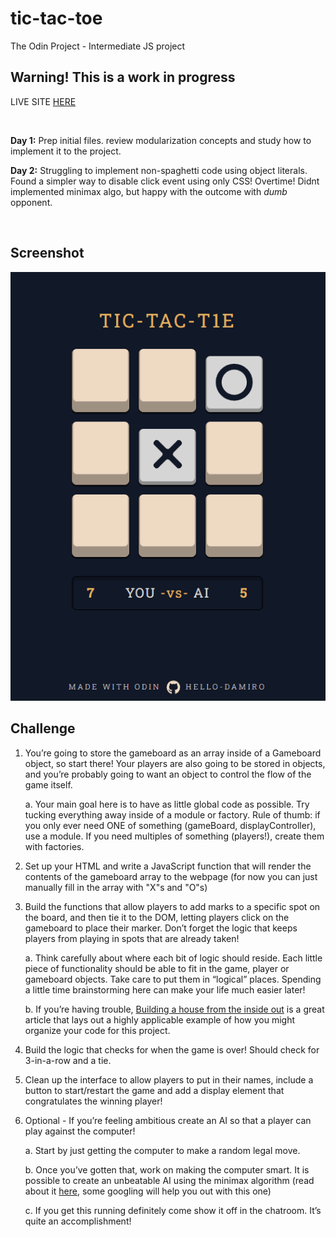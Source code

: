 # tic-tac-toe

The Odin Project - Intermediate JS project

## Warning! This is a work in progress

LIVE SITE [HERE](https://hello-damiro.github.io/tic-tac-toe)

</br>

**Day 1:** Prep initial files. review modularization concepts and study how to implement it to the project.

**Day 2:** Struggling to implement non-spaghetti code using object literals. Found a simpler way to disable click event using only CSS! Overtime! Didnt implemented minimax algo, but happy with the outcome with _dumb_ opponent.

</br>

## Screenshot

![Screenshot](https://github.com/hello-damiro/tic-tac-toe/blob/main/assets/screenshot.png?raw=true)

## Challenge

1. You’re going to store the gameboard as an array inside of a Gameboard object, so start there! Your players are also going to be stored in objects, and you’re probably going to want an object to control the flow of the game itself.

    a. Your main goal here is to have as little global code as possible. Try tucking everything away inside of a module or factory. Rule of thumb: if you only ever need ONE of something (gameBoard, displayController), use a module. If you need multiples of something (players!), create them with factories.

2. Set up your HTML and write a JavaScript function that will render the contents of the gameboard array to the webpage (for now you can just manually fill in the array with "X"s and "O"s)

3. Build the functions that allow players to add marks to a specific spot on the board, and then tie it to the DOM, letting players click on the gameboard to place their marker. Don’t forget the logic that keeps players from playing in spots that are already taken!

    a. Think carefully about where each bit of logic should reside. Each little piece of functionality should be able to fit in the game, player or gameboard objects. Take care to put them in “logical” places. Spending a little time brainstorming here can make your life much easier later!

    b. If you’re having trouble, [Building a house from the inside out](https://www.ayweb.dev/blog/building-a-house-from-the-inside-out) is a great article that lays out a highly applicable example of how you might organize your code for this project.

4. Build the logic that checks for when the game is over! Should check for 3-in-a-row and a tie.

5. Clean up the interface to allow players to put in their names, include a button to start/restart the game and add a display element that congratulates the winning player!

6. Optional - If you’re feeling ambitious create an AI so that a player can play against the computer!

    a. Start by just getting the computer to make a random legal move.

    b. Once you’ve gotten that, work on making the computer smart. It is possible to create an unbeatable AI using the minimax algorithm (read about it [here](https://en.wikipedia.org/wiki/Minimax), some googling will help you out with this one)

    c. If you get this running definitely come show it off in the chatroom. It’s quite an accomplishment!
